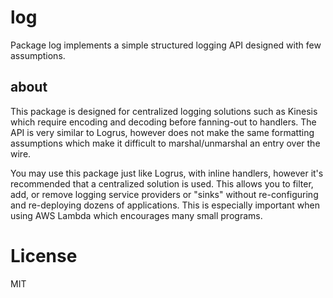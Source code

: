 
# log

Package log implements a simple structured logging API designed with few assumptions.

## about

This package is designed for centralized logging solutions such as Kinesis which require encoding and decoding before fanning-out to handlers. The API is very similar to Logrus, however does not make the same formatting assumptions which make it difficult to marshal/unmarshal an entry over the wire.

You may use this package just like Logrus, with inline handlers, however it's recommended that a centralized solution is used. This allows you to filter, add, or remove logging service providers or "sinks" without re-configuring and re-deploying dozens of applications. This is especially important when using AWS Lambda which encourages many small programs.

# License

MIT